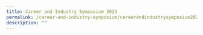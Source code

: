 ```yaml
---
title: Career and Industry Symposium 2023
permalink: /career-and-industry-symposium/careerandindustrysymposium2023/
description: ""
---
```

